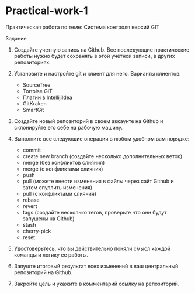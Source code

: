 # Practical-work-1
Практическая работа по теме: Система контроля версий GIT

Задание

1. Создайте учетную запись на Github. Все последующие практические работы нужно будет сохранять в этой учётной записи, в других репозиториях.

2. Установите и настройте git и клиент для него. Варианты клиентов:
   - SourceTree
   - Tortoise GIT
   - Плагин в IntellijiIdea
   - GitKraken
   - SmartGit
   
3. Создайте новый репозиторий в своем аккаунте на Github и склонируйте его себе на рабочую машину.

4. Выполните все следующие операции в любом удобном вам порядке:
   - commit
   - create new branch (создайте несколько дополнительных веток)
   - merge (без конфликтов слияния)
   - merge (с конфликтами слияния)
   - push
   - pull (можете внести изменения в файлы через сайт Github и затем спуллить изменения)
   - pull (с конфликтами слияния)
   - rebase
   - revert
   - tags (создайте несколько тегов, проверьте что они будут запушены на Github)
   - stash
   - cherry-pick
   - reset

5. Удостоверьтесь, что вы действительно поняли смысл каждой команды и логику ее работы.

6. Запуште итоговый результат всех изменений в ваш центральный репозиторий на Github.

7. Закройте цель и укажите в комментарий ссылку на репозиторий.
